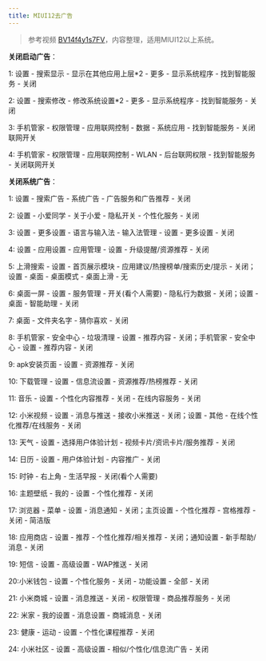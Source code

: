 ```yaml
---
title: MIUI12去广告
---
```


> 参考视频 [BV14f4y1s7FV](https://www.bilibili.com/video/BV14f4y1s7FV)，内容整理，适用MIUI12以上系统。

**关闭启动广告**：

1: 设置 - 搜索显示 - 显示在其他应用上层\*2 - 更多 - 显示系统程序 - 找到智能服务 - 关闭

2: 设置 - 搜索修改 - 修改系统设置\*2 - 更多 - 显示系统程序 - 找到智能服务 - 关闭

3: 手机管家 - 权限管理 - 应用联网控制 - 数据 - 系统应用 - 找到智能服务 - 关闭联网开关

4: 手机管家 - 权限管理 - 应用联网控制 - WLAN - 后台联网权限 - 找到智能服务 - 关闭联网开关

**关闭系统广告**：

1: 设置 - 搜索广告 - 系统广告 - 广告服务和广告推荐 - 关闭

2: 设置 - 小爱同学 - 关于小爱 - 隐私开关 - 个性化服务 - 关闭

3: 设置 - 更多设置 - 语言与输入法 - 输入法管理 - 设置 - 更多设置 - 关闭

4: 设置 - 应用设置 - 应用管理 - 设置 - 升级提醒/资源推荐 - 关闭

5: 上滑搜索 - 设置 - 首页展示模块 - 应用建议/热搜榜单/搜索历史/提示 - 关闭；设置 - 桌面 - 桌面模式 - 桌面上滑 - 无

6: 桌面一屏 - 设置 - 服务管理 - 开关(看个人需要) - 隐私行为数据 - 关闭；设置 - 桌面 - 智能助理 - 关闭

7: 桌面 - 文件夹名字 - 猜你喜欢 - 关闭

8: 手机管家 - 安全中心 - 垃圾清理 - 设置 - 推荐内容 - 关闭；手机管家 - 安全中心 - 设置 - 推荐内容 - 关闭

9: apk安装页面 - 设置 - 资源推荐 - 关闭

10: 下载管理 - 设置 - 信息流设置 - 资源推荐/热榜推荐 - 关闭

11: 音乐 - 设置 - 个性化内容推荐 - 关闭 - 在线内容服务 - 关闭

12: 小米视频 - 设置 - 消息与推送 - 接收小米推送 - 关闭；设置 - 其他 - 在线个性化推荐/在线服务 - 关闭

13: 天气 - 设置 - 选择用户体验计划 - 视频卡片/资讯卡片/服务推荐 - 关闭

14: 日历 - 设置 - 用户体验计划 - 内容推广 - 关闭

15: 时钟 - 右上角 - 生活早报 - 关闭(看个人需要)

16: 主题壁纸 - 我的 - 设置 - 个性化推荐 - 关闭

17: 浏览器 - 菜单 - 设置 - 消息通知 - 关闭；主页设置 - 个性化推荐 - 宫格推荐 - 关闭 - 简洁版

18: 应用商店 - 设置 - 推荐 - 个性化推荐/相关推荐 - 关闭；通知设置 - 新手帮助/消息 - 关闭

19: 短信 - 设置 - 高级设置 - WAP推送 - 关闭

20:小米钱包 - 设置 - 个性化服务 - 关闭 - 功能设置 - 全部 - 关闭

21: 小米商城 - 设置 - 消息推送 - 关闭 - 权限管理 - 商品推荐服务 - 关闭

22: 米家 - 我的设置 - 消息设置 - 商城消息 - 关闭

23: 健康 - 运动 - 设置 - 个性化课程推荐 - 关闭

24: 小米社区 - 设置 - 高级设置 - 相似/个性化/信息流广告 - 关闭

